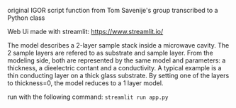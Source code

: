 original IGOR script function from Tom Savenije's group transcribed to a Python class 

Web Ui made with streamlit: https://www.streamlit.io/

   
The model describes a 2-layer sample stack inside a microwave cavity. The 2 sample layers are refered to as substrate and sample layer. From the modeling side, both are represented by the same model and parameters: a thickness, a dieelectric contant and a conductivity. A typical example is a thin conducting layer on a thick glass substrate. By setting one of the layers to thickness=0, the model reduces to a 1 layer model.    

run with the following command:
`streamlit run app.py`
